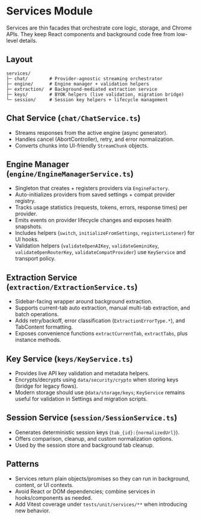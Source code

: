 # Services Module

Services are thin facades that orchestrate core logic, storage, and Chrome APIs. They keep React components and background code free from low-level details.

## Layout

```
services/
├─ chat/        # Provider-agnostic streaming orchestrator
├─ engine/      # Engine manager + validation helpers
├─ extraction/  # Background-mediated extraction service
├─ keys/        # BYOK helpers (live validation, migration bridge)
└─ session/     # Session key helpers + lifecycle management
```

## Chat Service (`chat/ChatService.ts`)

- Streams responses from the active engine (async generator).
- Handles cancel (AbortController), retry, and error normalization.
- Converts chunks into UI-friendly `StreamChunk` objects.

## Engine Manager (`engine/EngineManagerService.ts`)

- Singleton that creates + registers providers via `EngineFactory`.
- Auto-initializes providers from saved settings + compat provider registry.
- Tracks usage statistics (requests, tokens, errors, response times) per provider.
- Emits events on provider lifecycle changes and exposes health snapshots.
- Includes helpers (`switch`, `initializeFromSettings`, `registerListener`) for UI hooks.
- Validation helpers (`validateOpenAIKey`, `validateGeminiKey`, `validateOpenRouterKey`, `validateCompatProvider`) use `KeyService` and transport policy.

## Extraction Service (`extraction/ExtractionService.ts`)

- Sidebar-facing wrapper around background extraction.
- Supports current-tab auto extraction, manual multi-tab extraction, and batch operations.
- Adds retry/backoff, error classification (`ExtractionErrorType.*`), and TabContent formatting.
- Exposes convenience functions `extractCurrentTab`, `extractTabs`, plus instance methods.

## Key Service (`keys/KeyService.ts`)

- Provides live API key validation and metadata helpers.
- Encrypts/decrypts using `data/security/crypto` when storing keys (bridge for legacy flows).
- Modern storage should use `@data/storage/keys`; `KeyService` remains useful for validation in Settings and migration scripts.

## Session Service (`session/SessionService.ts`)

- Generates deterministic session keys (`tab_{id}:{normalizedUrl}`).
- Offers comparison, cleanup, and custom normalization options.
- Used by the session store and background tab cleanup.

## Patterns

- Services return plain objects/promises so they can run in background, content, or UI contexts.
- Avoid React or DOM dependencies; combine services in hooks/components as needed.
- Add Vitest coverage under `tests/unit/services/**` when introducing new behavior.
